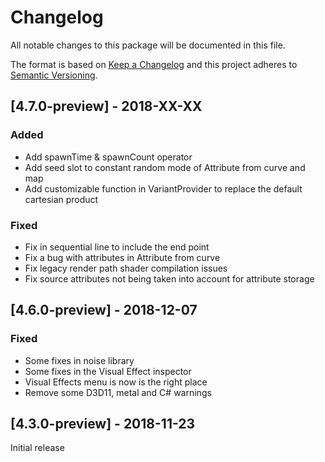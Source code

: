 # Changelog
All notable changes to this package will be documented in this file.

The format is based on [Keep a Changelog](http://keepachangelog.com/en/1.0.0/)
and this project adheres to [Semantic Versioning](http://semver.org/spec/v2.0.0.html).

## [4.7.0-preview] - 2018-XX-XX
### Added
- Add spawnTime & spawnCount operator
- Add seed slot to constant random mode of Attribute from curve and map
- Add customizable function in VariantProvider to replace the default cartesian product

### Fixed
- Fix in sequential line to include the end point
- Fix a bug with attributes in Attribute from curve
- Fix legacy render path shader compilation issues
- Fix source attributes not being taken into account for attribute storage

## [4.6.0-preview] - 2018-12-07
### Fixed
- Some fixes in noise library
- Some fixes in the Visual Effect inspector
- Visual Effects menu is now is the right place
- Remove some D3D11, metal and C# warnings

## [4.3.0-preview] - 2018-11-23

Initial release
